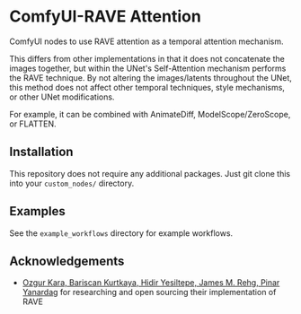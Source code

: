 # ComfyUI-RAVE Attention
ComfyUI nodes to use RAVE attention as a temporal attention mechanism.

This differs from other implementations in that it does not concatenate the images together, but within the UNet's Self-Attention mechanism performs the RAVE technique.
By not altering the images/latents throughout the UNet, this method does not affect other temporal techniques, style mechanisms, or other UNet modifications.

For example, it can be combined with AnimateDiff, ModelScope/ZeroScope, or FLATTEN.

## Installation
This repository does not require any additional packages. Just git clone this into your `custom_nodes/` directory.

## Examples
See the `example_workflows` directory for example workflows.

## Acknowledgements
* [Ozgur Kara, Bariscan Kurtkaya, Hidir Yesiltepe, James M. Rehg, Pinar Yanardag](https://rave-video.github.io/) for researching and open sourcing their implementation of RAVE
